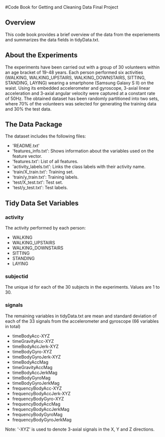 #Code Book
for Getting and Cleaning Data Final Project

## Overview
This code book provides a brief overview of the data from the experiements and summarizes the data fields in tidyData.txt.

## About the Experiments
The experiments have been carried out with a group of 30 volunteers within an age bracket of 19-48 years. Each person performed six activities (WALKING, WALKING_UPSTAIRS, WALKING_DOWNSTAIRS, SITTING, STANDING, LAYING) wearing a smartphone (Samsung Galaxy S II) on the waist. Using its embedded accelerometer and gyroscope, 3-axial linear acceleration and 3-axial angular velocity were captured at a constant rate of 50Hz. The obtained dataset has been randomly partitioned into two sets, where 70% of the volunteers was selected for generating the training data and 30% the test data. 

## The Data Package
The dataset includes the following files:
- 'README.txt'
- 'features_info.txt': Shows information about the variables used on the feature vector.
- 'features.txt': List of all features.
- 'activity_labels.txt': Links the class labels with their activity name.
- 'train/X_train.txt': Training set.
- 'train/y_train.txt': Training labels. 
- 'test/X_test.txt': Test set.
- 'test/y_test.txt': Test labels.

## Tidy Data Set Variables

### activity
The activity performed by each person:
- WALKING
- WALKING_UPSTAIRS
- WALKING_DOWNSTAIRS
- SITTING
- STANDING
- LAYING

### subjectid
The unique id for each of the 30 subjects in the experiments. Values are 1 to 30.

### signals
The remaining variables in tidyData.txt are mean and standard deviation of each of the 33 signals from the accelerometer and gyroscope (66 variables in total)

- timeBodyAcc-XYZ
- timeGravityAcc-XYZ
- timeBodyAccJerk-XYZ
- timeBodyGyro-XYZ
- timeBodyGyroJerk-XYZ
- timeBodyAccMag
- timeGravityAccMag
- timeBodyAccJerkMag
- timeBodyGyroMag
- timeBodyGyroJerkMag
- frequencyBodyAcc-XYZ
- frequencyBodyAccJerk-XYZ
- frequencyBodyGyro-XYZ
- frequencyBodyAccMag
- frequencyBodyAccJerkMag
- frequencyBodyGyroMag
- frequencyBodyGyroJerkMag

Note: '-XYZ' is used to denote 3-axial signals in the X, Y and Z directions.
